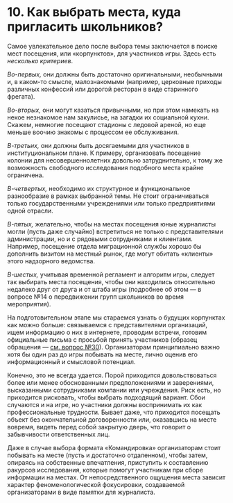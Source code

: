 # 10. Как выбрать места, куда пригласить школьников?

Самое увлекательное дело после выбора темы заключается в поиске мест посещения, или «корпунктов», для участников игры. Здесь есть _несколько критериев_.

_Во-первых,_ они должны быть достаточно оригинальными, необычными и, в каком-то смысле, малознакомыми (например, церковные приходы различных конфессий или дорогой ресторан в виде старинного фрегата).

_Во-вторых,_ они могут казаться привычными, но при этом намекать на некое незнакомое нам закулисье, на загадки их социальной кухни. Скажем, немногие посещают стадионы с ледовой ареной, но еще меньше воочию знакомы с процессом ее обслуживания.

_В-третьих,_ они должны быть досягаемыми для участников в институциональном плане. К примеру, организовать посещение колонии для несовершеннолетних довольно затруднительно, к тому же возможность свободного исследования подобного места крайне ограничена.

_В-четвертых,_ необходимо их структурное и функциональное разнообразие в рамках выбранной темы. Не стоит ограничиваться только государственными учреждениями или только предприятиями одной отрасли.

_В-пятых,_ желательно, чтобы на местах посещения юные журналисты могли (пусть даже случайно) встретиться не только с представителями администрации, но и с рядовыми сотрудниками и клиентами. Например, посещение отдела миграционной службы хорошо бы дополнить визитом на местный рынок, где могут обитать «клиенты» этого надзорного ведомства.

_В-шестых,_ учитывая временной регламент и алгоритм игры, следует так выбирать места посещения, чтобы они находились относительно недалеко друг от друга и от штаба игры (подробнее об этом — в вопросе №14 о передвижении групп школьников во время мероприятия).

На подготовительном этапе мы стараемся узнать о будущих корпунктах как можно больше: связываемся с представителями организаций, ищем информацию о них в интернете, проводим встречи, готовим официальные письма с просьбой принять участников (образец обращения — [см. вопрос №30](../30.-a-gde-mozhno-posmotret-primery/)). Организаторам принципиально важно хотя бы один раз до игры побывать на месте, лично оценив его информационный и смысловой потенциал.

Конечно, это не всегда удается. Порой приходится довольствоваться более или менее обоснованными предположениями и заверениями, высказанными сотрудниками компании или учреждения. Риск есть, но приходится рисковать, чтобы выбрать подходящий вариант. Сбои случаются и на игре, но участники должны воспринимать их как профессиональные трудности. Бывает даже, что приходится посещать объект без окончательной договоренности или, оказавшись на месте вовремя, видеть перед собой закрытую дверь, что говорит о забывчивости ответственных лиц.

Даже в случае выбора формата «Командировка» организаторам стоит побывать на месте (пусть и достаточно отдаленном), чтобы затем, опираясь на собственные впечатления, приступить к составлению ракурсов исследования, которые помогут участникам при сборе информации на местах. От непосредственного ощущения места зависит характер феноменологической фокусировки, создаваемой организаторами в виде памятки для журналиста.
